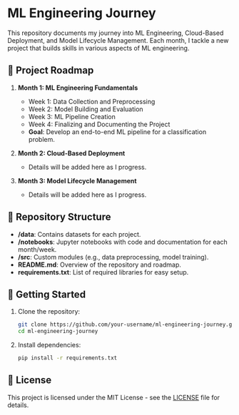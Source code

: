 # ML Engineering Journey

This repository documents my journey into ML Engineering, Cloud-Based Deployment, and Model Lifecycle Management. Each month, I tackle a new project that builds skills in various aspects of ML engineering.

## 📅 Project Roadmap

1. **Month 1: ML Engineering Fundamentals**
   - Week 1: Data Collection and Preprocessing
   - Week 2: Model Building and Evaluation
   - Week 3: ML Pipeline Creation
   - Week 4: Finalizing and Documenting the Project
   - **Goal**: Develop an end-to-end ML pipeline for a classification problem.

2. **Month 2: Cloud-Based Deployment**
   - Details will be added here as I progress.

3. **Month 3: Model Lifecycle Management**
   - Details will be added here as I progress.

## 📂 Repository Structure

- **/data**: Contains datasets for each project.
- **/notebooks**: Jupyter notebooks with code and documentation for each month/week.
- **/src**: Custom modules (e.g., data preprocessing, model training).
- **README.md**: Overview of the repository and roadmap.
- **requirements.txt**: List of required libraries for easy setup.

## 🚀 Getting Started

1. Clone the repository:
   ```bash
   git clone https://github.com/your-username/ml-engineering-journey.git
   cd ml-engineering-journey
   ```

2. Install dependencies:
   ```bash
   pip install -r requirements.txt
   ```

## 📜 License

This project is licensed under the MIT License - see the [LICENSE](LICENSE) file for details.

